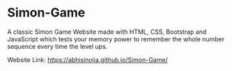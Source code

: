 # Simon-Game

A classic Simon Game Website made with HTML, CSS, Bootstrap and JavaScript which tests your memory power to remember the whole number sequence every time the level ups.

Website Link: https://abhisinojia.github.io/Simon-Game/
